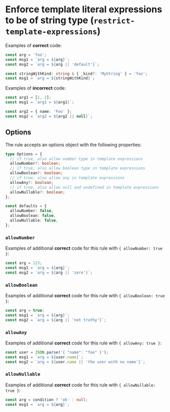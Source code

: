 # Enforce template literal expressions to be of string type (`restrict-template-expressions`)

Examples of **correct** code:

```ts
const arg = 'foo';
const msg1 = `arg = ${arg}`;
const msg2 = `arg = ${arg || 'default'}`;

const stringWithKind: string & { _kind?: 'MyString' } = 'foo';
const msg1 = `arg = ${stringWithKind}`;
```

Examples of **incorrect** code:

```ts
const arg1 = [1, 2];
const msg1 = `arg1 = ${arg1}`;

const arg2 = { name: 'Foo' };
const msg2 = `arg2 = ${arg2 || null}`;
```

## Options

The rule accepts an options object with the following properties:

```ts
type Options = {
  // if true, also allow number type in template expressions
  allowNumber?: boolean;
  // if true, also allow boolean type in template expressions
  allowBoolean?: boolean;
  // if true, also allow any in template expressions
  allowAny?: boolean;
  // if true, also allow null and undefined in template expressions
  allowNullable?: boolean;
};

const defaults = {
  allowNumber: false,
  allowBoolean: false,
  allowNullable: false,
};
```

### `allowNumber`

Examples of additional **correct** code for this rule with `{ allowNumber: true }`:

```ts
const arg = 123;
const msg1 = `arg = ${arg}`;
const msg2 = `arg = ${arg || 'zero'}`;
```

### `allowBoolean`

Examples of additional **correct** code for this rule with `{ allowBoolean: true }`:

```ts
const arg = true;
const msg1 = `arg = ${arg}`;
const msg2 = `arg = ${arg || 'not truthy'}`;
```

### `allowAny`

Examples of additional **correct** code for this rule with `{ allowAny: true }`:

```ts
const user = JSON.parse('{ "name": "foo" }');
const msg1 = `arg = ${user.name}`;
const msg2 = `arg = ${user.name || 'the user with no name'}`;
```

### `allowNullable`

Examples of additional **correct** code for this rule with `{ allowNullable: true }`:

```ts
const arg = condition ? 'ok' : null;
const msg1 = `arg = ${arg}`;
```
